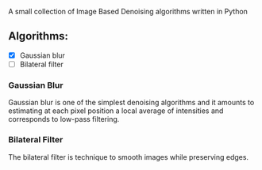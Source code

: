A small collection of Image Based Denoising algorithms written in Python

## Algorithms:
- [x] Gaussian blur
- [ ] Bilateral filter

### Gaussian Blur
Gaussian blur is one of the simplest denoising algorithms and it amounts to estimating
at each pixel position a local average of intensities and corresponds to low-pass filtering.

### Bilateral Filter
The bilateral filter is technique to smooth images while preserving edges.
